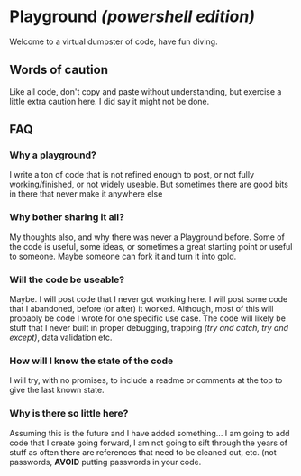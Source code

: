 # Playground _(powershell edition)_

Welcome to a virtual dumpster of code, have fun diving.

## Words of caution
Like all code, don't copy and paste without understanding, but exercise a little extra caution here.  I did say it might not be done.

## FAQ
### Why a playground?
I write a ton of code that is not refined enough to post, or not fully working/finished, or not widely useable.  But sometimes there are good bits in there that never make it anywhere else

### Why bother sharing it all?
My thoughts also, and why there was never a Playground before.  Some of the code is useful, some ideas, or sometimes a great starting point or useful to someone.  Maybe someone can fork it and turn it into gold.

### Will the code be useable?
Maybe.  I will post code that I never got working here.  I will post some code that I abandoned, before (or after) it worked.  Although, most of this will probably be code I wrote for one specific use case.  The code will likely be stuff that I never built in proper debugging, trapping _(try and catch, try and except)_, data validation etc.

### How will I know the state of the code
I will try, with no promises, to include a readme or comments at the top to give the last known state.

### Why is there so little here?
Assuming this is the future and I have added something... I am going to add code that I create going forward, I am not going to sift through the years of stuff as often there are references that need to be cleaned out, etc. (not passwords, __AVOID__ putting passwords in your code.
